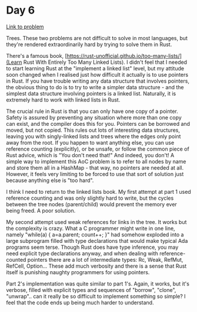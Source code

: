 # Day 6

[Link to problem](https://adventofcode.com/2019/day/6)

Trees. These two problems are not difficult to solve in most languages,
but they're rendered extraordinarily hard by trying to solve them in Rust.

There's a famous book, [https://rust-unofficial.github.io/too-many-lists/](Learn
Rust With Entirely Too Many Linked Lists). I didn't feel that I needed to start
learning Rust at the "implement a linked list" level, but my attitude soon changed
when I realised just how difficult it actually is to use pointers in Rust. If
you have trouble writing any data structure that involves pointers, the obvious
thing to do is to try to write a simpler data structure - and the simplest data
structure involving pointers is a linked list. Naturally, it is extremely
hard to work with linked lists in Rust.

The crucial rule in Rust is that you can only have one copy of a pointer.
Safety is assured by preventing any situation where more than one copy can exist, and
the compiler does this for you. Pointers can be borrowed and moved, but not copied.
This rules out lots of interesting data structures, leaving you with singly-linked
lists and trees where the edges only point away from the root. If you happen to want
anything else, you can use reference counting (explicitly), or be unsafe, or follow the common
piece of Rust advice, which is "You don't need that!" And indeed, you don't! A simple way to
implement this AoC problem is to refer to all nodes by name and store them all in
a HashMap - that way, no pointers are needed at all. However, it feels very
limiting to be forced to use that sort of solution just because anything else is
"too hard".

I think I need to return to the linked lists book. My first attempt at part 1 used
reference counting and was only slightly hard to write, but the cycles between the tree
nodes (parent/child) would prevent the memory ever being freed. A poor solution.

My second attempt used weak references for links in the tree. It works but the complexity
is crazy. What a C programmer might write in one line, namely "while(a) { a=a.parent; count++; }"
had somehow exploded into a large subprogram filled with type declarations that would
make typical Ada programs seem terse. Though Rust does have type inference, you may
need explicit type declarations anyway, and when dealing with reference-counted
pointers there are a lot of intermediate types: Rc, Weak, RefMut, RefCell, Option...
These add much verbosity and there is a sense that Rust itself is punishing
naughty programmers for using pointers.

Part 2's implementation was quite similar to part 1's. Again, it works, but it's verbose,
filled with explicit types and sequences of "borrow", "clone", "unwrap".. can it really
be so difficult to implement something so simple? I feel that the code ends up being
much harder to understand.

